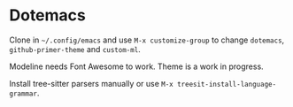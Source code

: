 # Dotemacs

Clone in `~/.config/emacs` and use `M-x customize-group` to change `dotemacs`, `github-primer-theme` and `custom-ml`.

Modeline needs Font Awesome to work. Theme is a work in progress.

Install tree-sitter parsers manually or use `M-x treesit-install-language-grammar`.
